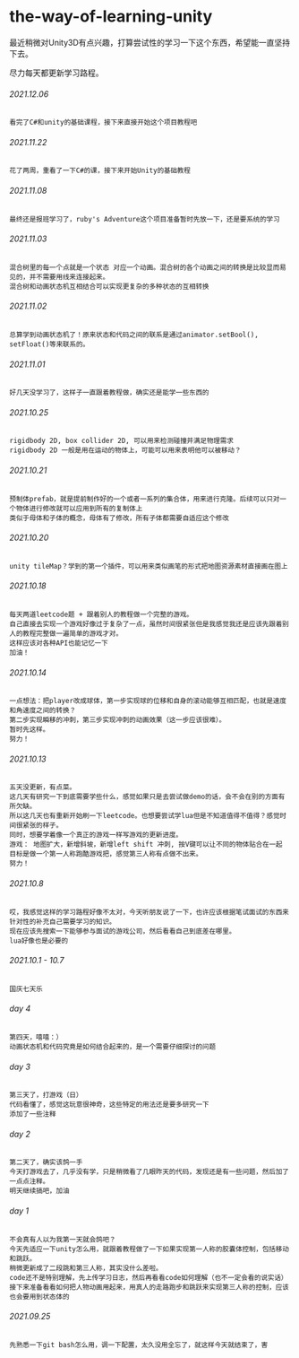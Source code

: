 # the-way-of-learning-unity

最近稍微对Unity3D有点兴趣，打算尝试性的学习一下这个东西，希望能一直坚持下去。

尽力每天都更新学习路程。

###### 2021.12.06
	看完了C#和unity的基础课程，接下来直接开始这个项目教程吧

###### 2021.11.22
	花了两周，重看了一下C#的课，接下来开始Unity的基础教程

###### 2021.11.08
	最终还是报班学习了，ruby's Adventure这个项目准备暂时先放一下，还是要系统的学习
###### 2021.11.03
	混合树里的每一个点就是一个状态 对应一个动画。混合树的各个动画之间的转换是比较显而易见的，并不需要用线来连接起来。
	混合树和动画状态机互相结合可以实现更复杂的多种状态的互相转换

###### 2021.11.02
	总算学到动画状态机了！原来状态和代码之间的联系是通过animator.setBool(), setFloat()等来联系的。

###### 2021.11.01
	好几天没学习了，这样子一直跟着教程做，确实还是能学一些东西的

###### 2021.10.25
	rigidbody 2D, box collider 2D, 可以用来检测碰撞并满足物理需求
	rigidbody 2D 一般是用在运动的物体上，可能可以用来表明他可以被移动？

###### 2021.10.21
	预制体prefab，就是提前制作好的一个或者一系列的集合体，用来进行克隆。后续可以只对一个物体进行修改就可以应用到所有的复制体上
	类似于母体和子体的概念，母体有了修改，所有子体都需要自适应这个修改
###### 2021.10.20
	unity tileMap？学到的第一个插件，可以用来类似画笔的形式把地图资源素材直接画在图上

###### 2021.10.18
	每天两道leetcode题 + 跟着别人的教程做一个完整的游戏。
	自己直接去实现一个游戏好像过于复杂了一点，虽然时间很紧张但是我感觉我还是应该先跟着别人的教程完整做一遍简单的游戏才对。
	这样应该对各种API也能记忆一下
	加油！

###### 2021.10.14
	一点想法：把player改成球体，第一步实现球的位移和自身的滚动能够互相匹配，也就是速度和角速度之间的转换？
	第二步实现瞬移的冲刺，第三步实现冲刺的动画效果（这一步应该很难）。
	暂时先这样。
	努力！
	
###### 2021.10.13
	五天没更新，有点菜。
	这几天有研究一下到底需要学些什么，感觉如果只是去尝试做demo的话，会不会在别的方面有所欠缺。
	所以这几天也有重新开始刷一下leetcode。也想要尝试学lua但是不知道值得不值得？感觉时间很紧张的样子。
	同时，想要学着像一个真正的游戏一样写游戏的更新进度。
	游戏：	地图扩大，新增斜坡，新增left shift 冲刺, 按V键可以让不同的物体贴合在一起
	目标是做一个第一人称跑酷游戏把，感觉第三人称有点做不出来。
	努力！

###### 2021.10.8
	哎，我感觉这样的学习路程好像不太对，今天听朋友说了一下，也许应该根据笔试面试的东西来针对性的补充自己需要学习的知识。
	现在应该先搜索一下能够参与面试的游戏公司，然后看看自己到底差在哪里。
	lua好像也是必要的

###### 2021.10.1 - 10.7 
	国庆七天乐

###### day 4
	第四天，嘻嘻：）
	动画状态机和代码究竟是如何结合起来的，是一个需要仔细探讨的问题

###### day 3
	第三天了，打游戏（日）
	代码看懂了，感觉这玩意很神奇，这些特定的用法还是要多研究一下
	添加了一些注释

###### day 2
	第二天了，确实该鸽一手
	今天打游戏去了，几乎没有学，只是稍微看了几眼昨天的代码，发现还是有一些问题，然后加了一点点注释。
	明天继续搞吧，加油

###### day 1  
	不会真有人以为我第一天就会鸽吧？
	今天先适应一下unity怎么用，就跟着教程做了一下如果实现第一人称的胶囊体控制，包括移动和跳跃。
	稍微更新成了二段跳和第三人称，其实没什么差啦。
	code还不是特别理解，先上传学习日志，然后再看看code如何理解（也不一定会看的说实话）
	接下来准备看看如何把人物动画用起来，用真人的走路跑步和跳跃来实现第三人称的控制，应该也会要用到状态体的

###### 2021.09.25
	先熟悉一下git bash怎么用，调一下配置，太久没用全忘了，就这样今天就结束了，害







